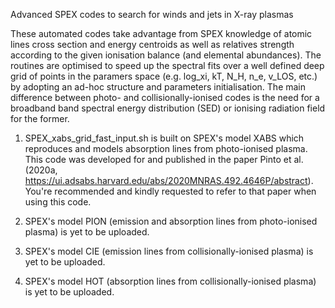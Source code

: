 Advanced SPEX codes to search for winds and jets in X-ray plasmas

These automated codes take advantage from SPEX knowledge of atomic lines cross section and energy centroids as well as relatives strength according to the given ionisation balance (and elemental abundances). The routines are optimised to speed up the spectral fits over a well defined deep grid of points in the paramers space (e.g. log_xi, kT, N_H, n_e, v_LOS, etc.) by adopting an ad-hoc structure and parameters initialisation. The main difference between photo- and collisionally-ionised codes is the need for a broadband band spectral energy distribution (SED) or ionising radiation field for the former.

1) SPEX_xabs_grid_fast_input.sh is built on SPEX's model XABS which reproduces and models absorption lines from photo-ionised plasma. This code was developed for and published in the paper Pinto et al. (2020a, https://ui.adsabs.harvard.edu/abs/2020MNRAS.492.4646P/abstract). You're recommended and kindly requested to refer to that paper when using this code.

2) SPEX's model PION (emission and absorption lines from photo-ionised plasma) is yet to be uploaded.

3) SPEX's model CIE (emission lines from collisionally-ionised plasma) is yet to be uploaded.

4) SPEX's model HOT (absorption lines from collisionally-ionised plasma) is yet to be uploaded.

